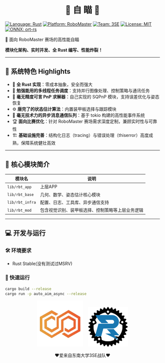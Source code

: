 <div align="center">
  <h1>🤖 自 瞄 🎯</h1>
</div>

[![Language: Rust](https://img.shields.io/badge/Language-Rust-orange?style=for-the-badge&logo=rust&logoColor=white)](https://www.rust-lang.org/ "Rust官方")
[![Platform: RoboMaster](https://img.shields.io/badge/Platform-RoboMaster-blue?style=for-the-badge&logo=robot&logoColor=white)](https://www.robomaster.com/zh-CN/ "RoboMaster官网")
[![Team: 3SE](https://img.shields.io/badge/Team-3SE-red?style=for-the-badge&logo=steam&logoColor=white)](https://space.bilibili.com/1911835891 "3SE战队B站")
[![License: MIT](https://img.shields.io/badge/License-MIT-yellow?style=for-the-badge&logo=opensourceinitiative&logoColor=white)](https://opensource.org/licenses/MIT "MIT协议")
[![ONNX: ort-rs](https://img.shields.io/badge/ONNX-ort--rs-informational?style=for-the-badge&logo=onnx&logoColor=white)](https://github.com/pykeio/ort "Rust ONNX运行时")

🚀 面向 RoboMaster 赛场的高性能自瞄

**模块化架构、实时并发、全 Rust 编写、性能炸裂！**

---

## 🧠 系统特色 Highlights

- 🦀 **全 Rust 实现**：零成本抽象，安全而强大
- 🚦 **勉强能用的多线程任务调度**：支持并行图像处理、控制策略与通讯任务
- 🎯 **毫无精度可言 PnP 求解器**：自己实现的 SQPnP 模块，支持误差优化与姿态恢复
- ⚙️ **唐完了的状态估计算法**：内置装甲板选择与跟踪模块
- 📡 **毫无技术力的异步消息通信队列**：基于 tokio 构建的高性能事件系统
- 🏆 **面向比赛优化**：针对 RoboMaster 赛场需求深度定制，兼顾实时性与可靠性
- 🏗️ **基础设施完善**：结构化日志（tracing）与错误处理（thiserror）高度成熟，保障系统健壮高效

---

## 📡 核心模块简介

| 模块名                | 说明                                   |
| ------------------- | -------------------------------------- |
| `lib/rbt_app`       | 上层APP                     |
| `lib/rbt_base`      | 几何、数学、姿态估计核心模块                     |
| `lib/rbt_infra`     | 配置、日志、工具库、异步通信支持                   |
| `lib/rbt_mod`       | 包含视觉识别、装甲板选择、控制策略等上层业务逻辑           |

---

## 💻 开发与运行

### 🛠️ 环境要求

- Rust Stable(没有测试过MSRV)

### 🚀 快速运行

```bash
cargo build --release
cargo run -p auto_aim_async --release
```

<p align="center">
  <img src="assets/3se-logo.png" width="150" alt="3SE Logo"/>&nbsp;&nbsp;&nbsp;
  <img src="assets/robo-rust-logo.svg" width="130" alt="RoboRust Logo"/>
  <p align="center">❤️爱来自东南大学3SE战队❤️</p>
</p>

</p>
